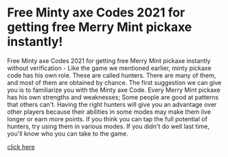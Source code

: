 # Free Minty axe Codes 2021 for getting free Merry Mint pickaxe instantly!

Free Minty axe Codes 2021 for getting free Merry Mint pickaxe instantly without verification - Like the game we mentioned earlier, minty pickaxe code has his own role. These are called hunters. There are many of them, and most of them are obtained by chance. The first suggestion we can give you is to familiarize you with the Minty axe Code. Every Merry Mint pickaxe has his own strengths and weaknesses; Some people are good at patterns that others can't. Having the right hunters will give you an advantage over other players because their abilities in some modes may make them live longer or earn more points. If you think you can tap the full potential of hunters, try using them in various modes. If you didn't do well last time, you'll know who you can take to the game.

<a href="https://sehotgame.xyz/minty-pickaxe/">click here</a>
